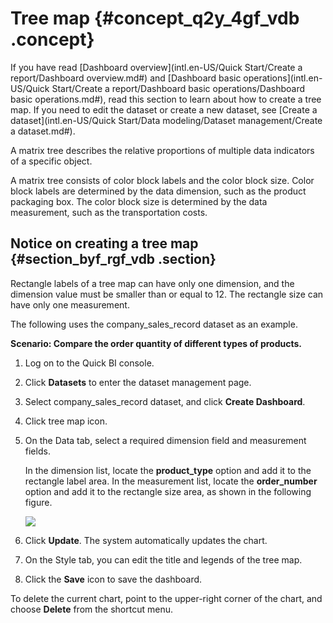 # Tree map {#concept_q2y_4gf_vdb .concept}

If you have read [Dashboard overview](intl.en-US/Quick Start/Create a report/Dashboard overview.md#) and [Dashboard basic operations](intl.en-US/Quick Start/Create a report/Dashboard basic operations/Dashboard basic operations.md#), read this section to learn about how to create a tree map. If you need to edit the dataset or create a new dataset, see [Create a dataset](intl.en-US/Quick Start/Data modeling/Dataset management/Create a dataset.md#).

A matrix tree describes the relative proportions of multiple data indicators of a specific object.

A matrix tree consists of color block labels and the color block size. Color block labels are determined by the data dimension, such as the product packaging box. The color block size is determined by the data measurement, such as the transportation costs.

## Notice on creating a tree map {#section_byf_rgf_vdb .section}

Rectangle labels of a tree map can have only one dimension, and the dimension value must be smaller than or equal to 12. The rectangle size can have only one measurement.

The following uses the company\_sales\_record dataset as an example.

**Scenario: Compare the order quantity of different types of products.**

1.  Log on to the Quick BI console.
2.  Click **Datasets** to enter the dataset management page.
3.  Select company\_sales\_record dataset, and click **Create Dashboard**.
4.  Click tree map icon.
5.  On the Data tab, select a required dimension field and measurement fields.

    In the dimension list, locate the **product\_type** option and add it to the rectangle label area. In the measurement list, locate the **order\_number** option and add it to the rectangle size area, as shown in the following figure.

    ![](http://static-aliyun-doc.oss-cn-hangzhou.aliyuncs.com/assets/img/9137/15332646651803_en-US.png)

6.  Click **Update**. The system automatically updates the chart.
7.  On the Style tab, you can edit the title and legends of the tree map.
8.  Click the **Save** icon to save the dashboard.

To delete the current chart, point to the upper-right corner of the chart, and choose **Delete** from the shortcut menu.

